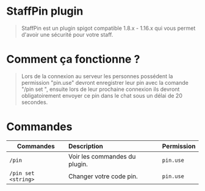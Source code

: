 StaffPin plugin
============
> StaffPin est un plugin spigot compatible 1.8.x - 1.16.x qui vous permet d'avoir une sécurité pour votre staff.

Comment ça fonctionne ?
============
> Lors de la connexion au serveur les personnes possédent la permission "pin.use" devront enregistrer leur pin avec la comande "/pin set <string>", ensuite lors de leur prochaine connexion ils devront obligatoirement envoyer ce pin dans le chat sous un délai de 20 secondes.

Commandes
============

| Commandes                       | Description                                                  | Permission                                                                                                      |
|---------------------------------|:-----------------------------------------------------------------|-----------------------------------------------------------------------------------------------------------------|
| `/pin`                          | Voir les commandes du plugin.                                 | `pin.use`
| `/pin set <string>`             | Changer votre code pin.                                       | `pin.use`